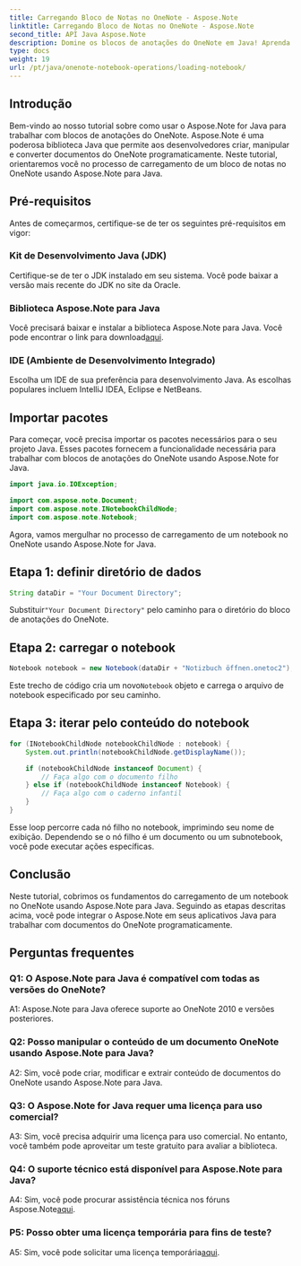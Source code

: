 ```yaml
---
title: Carregando Bloco de Notas no OneNote - Aspose.Note
linktitle: Carregando Bloco de Notas no OneNote - Aspose.Note
second_title: API Java Aspose.Note
description: Domine os blocos de anotações do OneNote em Java! Aprenda a carregar, explorar e processar conteúdo - de documentos a subcadernos. Etapas fáceis e código incluído! #OneNote #Java #Aspose
type: docs
weight: 19
url: /pt/java/onenote-notebook-operations/loading-notebook/
---
```

## Introdução

Bem-vindo ao nosso tutorial sobre como usar o Aspose.Note for Java para trabalhar com blocos de anotações do OneNote. Aspose.Note é uma poderosa biblioteca Java que permite aos desenvolvedores criar, manipular e converter documentos do OneNote programaticamente. Neste tutorial, orientaremos você no processo de carregamento de um bloco de notas no OneNote usando Aspose.Note para Java.

## Pré-requisitos

Antes de começarmos, certifique-se de ter os seguintes pré-requisitos em vigor:

### Kit de Desenvolvimento Java (JDK)

Certifique-se de ter o JDK instalado em seu sistema. Você pode baixar a versão mais recente do JDK no site da Oracle.

### Biblioteca Aspose.Note para Java

 Você precisará baixar e instalar a biblioteca Aspose.Note para Java. Você pode encontrar o link para download[aqui](https://releases.aspose.com/note/java/).

### IDE (Ambiente de Desenvolvimento Integrado)

Escolha um IDE de sua preferência para desenvolvimento Java. As escolhas populares incluem IntelliJ IDEA, Eclipse e NetBeans.

## Importar pacotes

Para começar, você precisa importar os pacotes necessários para o seu projeto Java. Esses pacotes fornecem a funcionalidade necessária para trabalhar com blocos de anotações do OneNote usando Aspose.Note for Java.

```java
import java.io.IOException;

import com.aspose.note.Document;
import com.aspose.note.INotebookChildNode;
import com.aspose.note.Notebook;
```

Agora, vamos mergulhar no processo de carregamento de um notebook no OneNote usando Aspose.Note for Java.

## Etapa 1: definir diretório de dados

```java
String dataDir = "Your Document Directory";
```

 Substituir`"Your Document Directory"` pelo caminho para o diretório do bloco de anotações do OneNote.

## Etapa 2: carregar o notebook

```java
Notebook notebook = new Notebook(dataDir + "Notizbuch öffnen.onetoc2");
```

 Este trecho de código cria um novo`Notebook` objeto e carrega o arquivo de notebook especificado por seu caminho.

## Etapa 3: iterar pelo conteúdo do notebook

```java
for (INotebookChildNode notebookChildNode : notebook) {
    System.out.println(notebookChildNode.getDisplayName());

    if (notebookChildNode instanceof Document) {
        // Faça algo com o documento filho
    } else if (notebookChildNode instanceof Notebook) {
        // Faça algo com o caderno infantil
    }
}
```

Esse loop percorre cada nó filho no notebook, imprimindo seu nome de exibição. Dependendo se o nó filho é um documento ou um subnotebook, você pode executar ações específicas.

## Conclusão

Neste tutorial, cobrimos os fundamentos do carregamento de um notebook no OneNote usando Aspose.Note para Java. Seguindo as etapas descritas acima, você pode integrar o Aspose.Note em seus aplicativos Java para trabalhar com documentos do OneNote programaticamente.

## Perguntas frequentes

### Q1: O Aspose.Note para Java é compatível com todas as versões do OneNote?

A1: Aspose.Note para Java oferece suporte ao OneNote 2010 e versões posteriores.

### Q2: Posso manipular o conteúdo de um documento OneNote usando Aspose.Note para Java?

A2: Sim, você pode criar, modificar e extrair conteúdo de documentos do OneNote usando Aspose.Note para Java.

### Q3: O Aspose.Note for Java requer uma licença para uso comercial?

A3: Sim, você precisa adquirir uma licença para uso comercial. No entanto, você também pode aproveitar um teste gratuito para avaliar a biblioteca.

### Q4: O suporte técnico está disponível para Aspose.Note para Java?

 A4: Sim, você pode procurar assistência técnica nos fóruns Aspose.Note[aqui](https://forum.aspose.com/c/note/28).

### P5: Posso obter uma licença temporária para fins de teste?

 A5: Sim, você pode solicitar uma licença temporária[aqui](https://purchase.aspose.com/temporary-license/).
